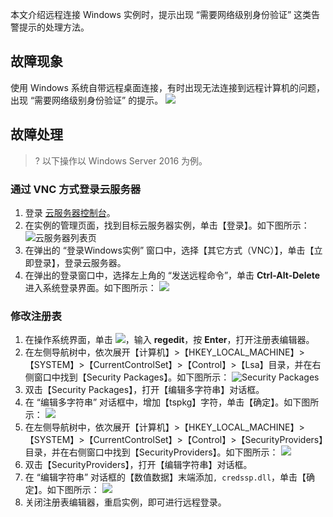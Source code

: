本文介绍远程连接 Windows 实例时，提示出现 “需要网络级别身份验证” 这类告警提示的处理方法。

## 故障现象
使用 Windows 系统自带远程桌面连接，有时出现无法连接到远程计算机的问题，出现 “需要网络级别身份验证” 的提示。
![](https://main.qcloudimg.com/raw/a2976a1f9d34cadeb378687ce4f1ff64.png)

## 故障处理

>? 以下操作以 Windows Server 2016 为例。
>

### 通过 VNC 方式登录云服务器
1. 登录 [云服务器控制台](https://console.cloud.tencent.com/cvm/index)。
2. 在实例的管理页面，找到目标云服务器实例，单击【登录】。如下图所示：
![云服务器列表页](https://main.qcloudimg.com/raw/d9ccf04da21f4ac86d624742c87d5628.png)
3. 在弹出的 “登录Windows实例” 窗口中，选择【其它方式（VNC）】，单击【立即登录】，登录云服务器。
4. 在弹出的登录窗口中，选择左上角的 “发送远程命令”，单击 **Ctrl-Alt-Delete** 进入系统登录界面。如下图所示：
![](https://main.qcloudimg.com/raw/2dec43fa6ddb5e442da59c75f7a34b0f.png)

### 修改注册表

1. 在操作系统界面，单击 <img src="https://main.qcloudimg.com/raw/330624bafb194914948c8ebd9e47334d.png" style="margin: 0;"></img>，输入 **regedit**，按 **Enter**，打开注册表编辑器。
2. 在左侧导航树中，依次展开【计算机】>【HKEY_LOCAL_MACHINE】>【SYSTEM】>【CurrentControlSet】>【Control】>【Lsa】目录，并在右侧窗口中找到【Security Packages】。如下图所示：
![Security Packages](https://main.qcloudimg.com/raw/7a082160ed82ca713ca6a4f46af84eaf.png)
3. 双击【Security Packages】，打开【编辑多字符串】对话框。
4. 在 “编辑多字符串” 对话框中，增加【tspkg】字符，单击【确定】。如下图所示：
![](https://main.qcloudimg.com/raw/5568c403df3d9aa9afb3cdc5972df0f6.png)
5. 在左侧导航树中，依次展开【计算机】>【HKEY_LOCAL_MACHINE】>【SYSTEM】>【CurrentControlSet】>【Control】>【SecurityProviders】目录，并在右侧窗口中找到【SecurityProviders】。如下图所示：
![](https://main.qcloudimg.com/raw/41611d8e70772cf2254236a7fb7fa1f0.png)
6. 双击【SecurityProviders】，打开【编辑字符串】对话框。
7. 在 “编辑字符串” 对话框的【数值数据】末端添加`, credssp.dll`，单击【确定】。如下图所示：
![](https://main.qcloudimg.com/raw/b62ae3112e4fadc99817fcf0864740cf.png)
8. 关闭注册表编辑器，重启实例，即可进行远程登录。

